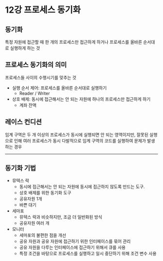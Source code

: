 # 12강 프로세스 동기화

## 동기화

특정 자원에 접근할 때 한 개의 프로세스만 접근하게 하거나 프로세스를 올바른 순서대로 실행하게 하는 것

## 프로세스 동기화의 의미

프로세스들 사이의 수행시기를 맞추는 것

- 실행 순서 제어: 프로세스를 올바른 순서대로 실행하기
    - Reader / Writer
- 상호 배제: 동시에 접근해서는 안 되는 자원에 하나의 프로세스만 접근하게 하기
    - 계좌 잔액

## 레이스 컨디션

임계 구역은 두 개 이상의 프로세스가 동시에 실행되면 안 되는 영역이지만, 잘못된 실행으로 인해 여러 프로세스가 동시 다발적으로 임계 구역의 코드를 실행하여 문제가 발생하는 경우

---

## 동기화 기법

- 뮤텍스 락
    - 동시에 접근해서는 안 되는 자원에 동시에 접근하지 않도록 만드는 도구.
    - 상호 배제를 위한 동기화 도구
    - 공유자원 1개
    - 바쁜 대기
- 세마포
    - 뮤텍스 락과 비슷하지만, 조금 더 일반화된 방식
    - 공유자원 여러 개
- 모니터
    - 세마포의 불편한 점을 개선
    - 공유 자원과 공유 자원에 접근하기 위한 인터페이스를 묶어 관리
    - 공유 자원을 다루는 인터페이스에 접근하기 위해서 큐를 사용
    - 특정 조건을 바탕으로 프로세스를 실행하고 일시 중단하기 위해 조건 변수 사용